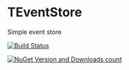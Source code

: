 # TEventStore
Simple event store

[![Build Status](https://travis-ci.org/nusreta/TEventStore.svg?branch=main)](https://travis-ci.org/nusreta/TEventStore)

[![NuGet Version and Downloads count](https://buildstats.info/nuget/TEventStore)](https://www.nuget.org/packages/TEventStore)
